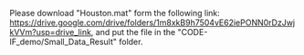 Please download "Houston.mat" form the following link:
<https://drive.google.com/drive/folders/1m8xkB9h7504vE62iePONN0rDzJwjkVVm?usp=drive_link>,
and put the file in the "CODE-IF_demo/Small_Data_Result" folder.
